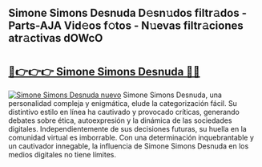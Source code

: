 ## Simone Simons Desnuda D𝚎sn𝚞dos filtr𝚊dos - Parts-AJA Vid𝚎os f𝚘tos - N𝚞evas filtr𝚊ciones atr𝚊ctivas dOWcO

# <h2><a href="http://mb480t.tromn.icu/?c=Simone+Simons+Desnuda">🔗👉👉👉 Simone Simons Desnuda 🔗🔗</a></h2>

[![Simone Simons Desnuda nuevo](https://i.imgur.com/pEAQMta.gif)](http://mb480t.tromn.icu/?c=Simone+Simons+Desnuda)
Simone Simons Desnuda, una personalidad compleja y enigmática, elude la categorización fácil. Su distintivo estilo en línea ha cautivado y provocado críticas, generando debates sobre ética, autoexpresión y la dinámica de las sociedades digitales. Independientemente de sus decisiones futuras, su huella en la comunidad virtual es imborrable. Con una determinación inquebrantable y un cautivador innegable, la influencia de Simone Simons Desnuda en los medios digitales no tiene límites.
